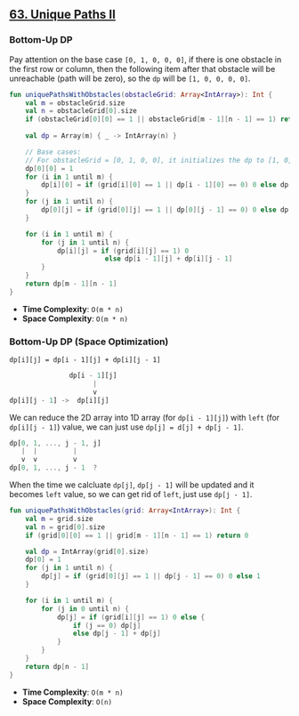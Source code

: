 ## [63. Unique Paths II](https://leetcode.com/problems/unique-paths-ii/)

### Bottom-Up DP
Pay attention on the base case `[0, 1, 0, 0, 0]`, if there is one obstacle in the first row or column, then the following item after that obstacle will be unreachable (path will be zero), so the `dp` will be `[1, 0, 0, 0, 0]`.

```kotlin 
fun uniquePathsWithObstacles(obstacleGrid: Array<IntArray>): Int {
    val m = obstacleGrid.size
    val n = obstacleGrid[0].size
    if (obstacleGrid[0][0] == 1 || obstacleGrid[m - 1][n - 1] == 1) return 0       
    
    val dp = Array(m) { _ -> IntArray(n) }

    // Base cases:
    // For obstacleGrid = [0, 1, 0, 0], it initializes the dp to [1, 0, 0, 0] all the right and down side will be 0 if encounter one obstacle.
    dp[0][0] = 1
    for (i in 1 until m) {
        dp[i][0] = if (grid[i][0] == 1 || dp[i - 1][0] == 0) 0 else dp[i - 1][0]
    }
    for (j in 1 until n) {
        dp[0][j] = if (grid[0][j] == 1 || dp[0][j - 1] == 0) 0 else dp[0][j - 1]
    }

    for (i in 1 until m) {
        for (j in 1 until n) {
            dp[i][j] = if (grid[i][j] == 1) 0 
                        else dp[i - 1][j] + dp[i][j - 1]
        }
    }
    return dp[m - 1][n - 1]
}
```

* **Time Complexity**: `O(m * n)`
* **Space Complexity**: `O(m * n)`

### Bottom-Up DP (Space Optimization) 
`dp[i][j] = dp[i - 1][j] + dp[i][j - 1]`

```js
               dp[i - 1][j]
                     |
                     v
dp[i][j - 1] ->  dp[i][j]
```

We can reduce the 2D array into 1D array (for `dp[i - 1][j]`) with `left` (for `dp[i][j - 1]`) value, we can just use `dp[j] = d[j] + dp[j - 1]`.

```js
dp[0, 1, ..., j - 1, j]
   |  |         |
   v  v         v
dp[0, 1, ..., j - 1  ?
```

When the time we calcluate `dp[j]`, `dp[j - 1]` will be updated and it becomes `left` value, so we can get rid of `left`, just use `dp[j - 1]`.

```kotlin
fun uniquePathsWithObstacles(grid: Array<IntArray>): Int {
    val m = grid.size
    val n = grid[0].size
    if (grid[0][0] == 1 || grid[m - 1][n - 1] == 1) return 0

    val dp = IntArray(grid[0].size)
    dp[0] = 1
    for (j in 1 until n) {
        dp[j] = if (grid[0][j] == 1 || dp[j - 1] == 0) 0 else 1
    }

    for (i in 1 until m) {
        for (j in 0 until n) {
            dp[j] = if (grid[i][j] == 1) 0 else {
                if (j == 0) dp[j]
                else dp[j - 1] + dp[j]
            }
        }
    }
    return dp[n - 1]
}
```

* **Time Complexity**: `O(m * n)`
* **Space Complexity**: `O(n)`